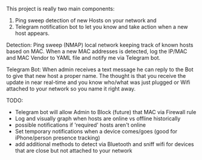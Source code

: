 This project is really two main components:
1) Ping sweep detection of new Hosts on your network and
2) Telegram notification bot to let you know and take action when a new host appears.

Detection:
Ping sweep (NMAP) local network keeping track of known hosts based on MAC. When a new MAC addresses is detected, log the IP/MAC and MAC Vendor to YAML file and notify me via Telegram bot.

Telegram Bot:
When admin receives a text message he can reply to the Bot to give that new host a proper name. The thought is that you receive the update in near real-time and you know who/what was just plugged or Wifi attached to your network so you name it right away.

TODO:
* Telegram bot will allow Admin to Block (future) that MAC via Firewall rule
* Log and visually graph when hosts are online vs offline historically
* possible notifications if 'required' hosts aren't online
* Set temporary notifications when a device comes/goes (good for iPhone/person presence tracking)
* add additional methods to detect via Bluetooth and sniff wifi for devices that are close but not attached to your network
